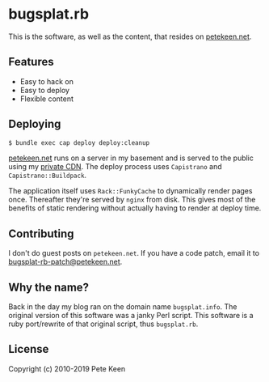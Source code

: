 # bugsplat.rb

This is the software, as well as the content, that resides on [petekeen.net][].

## Features

* Easy to hack on
* Easy to deploy
* Flexible content

## Deploying

```bash
$ bundle exec cap deploy deploy:cleanup
```

[petekeen.net][] runs on a server in my basement and is served to the public using my [private CDN](https://www.petekeen.net/my-own-private-cdn). The deploy process uses `Capistrano` and `Capistrano::Buildpack`.

The application itself uses `Rack::FunkyCache` to dynamically render pages once. Thereafter they're served by `nginx` from disk. This gives most of the benefits of static rendering without actually having to render at deploy time.

## Contributing

I don't do guest posts on `petekeen.net`. If you have a code patch, email it to [bugsplat-rb-patch@petekeen.net](mailto:bugsplat-rb-patch@petekeen.net).

## Why the name?

Back in the day my blog ran on the domain name `bugsplat.info`. The original version of this software was a janky Perl script. This software is a ruby port/rewrite of that original script, thus `bugsplat.rb`.

## License

Copyright (c) 2010-2019 Pete Keen

[petekeen.net]: https://www.petekeen.net
